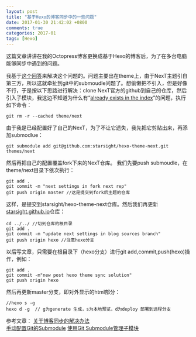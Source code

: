 ```yaml
---
layout: post
title: "基于Hexo的博客同步中的一些问题"
date: 2017-01-30 21:42:02 +0800
comments: true
categories: 2017-01
tags: [Hexo]
---
```

这篇文章讲讲在我的Octopress博客更换成基于Hexo的博客后，为了在多台电脑能够同步中遇到的问题。<!--more-->

我基于[这个回答](https://www.zhihu.com/question/21193762)来解决这个问题的。问题主要出在theme上，由于NexT主题引自第三方，所以这就牵扯到git中的submoudle问题了。想偷懒把不引入，但是好像不行，于是按以下思路进行解决：clone NexT官方的github到自己的仓库，然后引入子模块，我这边不知道为什么有“[already exists in the index](https://my.oschina.net/jerikc/blog/513039)”的问题，执行如下命令：
```
git rm -r --cached theme/next
```

由于我是已经配置好了自己的NexT，为了不让它遗失，我先把它剪贴出来，再添加submodlue：
```
git submodule add git@github.com:starsight/hexo-theme-next.git themes/next
```

然后再把自己的配置覆盖fork下来的NexT仓库。
我们先要push submoudle，在theme/next目录下依次执行：
```
git add .
git commit -m "next settings in fork next rep"
git push origin master //这是提交到fork后主题的仓库
```

这样，是提交到starsight/hexo-theme-next仓库。然后我们再更新[starsight.github.io](https://github.com/starsight/starsight.github.io)仓库：
```
cd ../../ //切到仓库的根目录
git add .
git commit -m "update next settings in blog sources branch"
git push origin hexo //注意hexo分支
```

以后写文章，只需要在根目录下（hexo分支）进行git add,commit,push(hexo)操作，例如：
```
git add .
git commit -m"new post hexo theme sync solution"
git push origin hexo
```

然后再更新master分支，即对外显示的html部分：
```
//hexo s -g
hexo d -g  // g为generate 生成，s为本地预览，d为deploy 部署到远程分支
```
参考文章：
[关于博客同步的解决办法](http://devtian.me/2015/03/17/blog-sync-solution/)  
[手动配置Git的Submodule](https://cragod.github.io/2016/GitSubmodule/)
[使用Git Submodule管理子模块](https://segmentfault.com/a/1190000003076028)